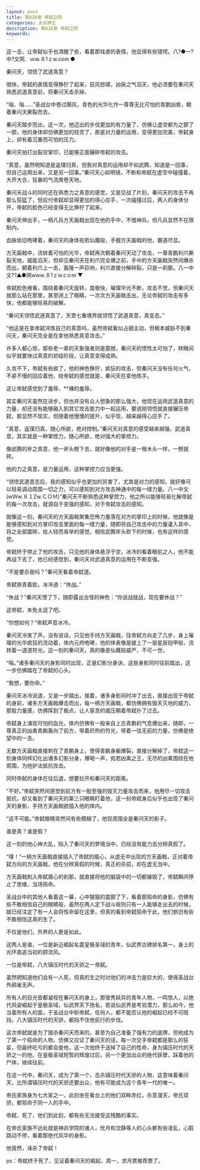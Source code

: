 ```yaml
---
layout: post
title: 第626章 帝弑之陨
categories: 太古神王
description: 第626章 帝弑之陨
keywords:
---
```


这一击，让帝弑似乎也清醒了些，看着那戏虐的表情，他显得有些错愕。八?●一?中?文网．ｗw.８1ｚw.com ●

秦问天，领悟了武道真意？

很快，帝弑的表情变得狰狞了起来，狂风怒啸，凶戾之气滔天，他必须要在秦问天熟悉武道真意前，将秦问天击杀掉。

“嗡、嗡……”圣战台中卷过飓风，青色的光华化作一尊尊无比可怕的青鹏凶兽，朝着秦问天撕裂而去。

秦问天踏步而出，这一次，他迈出的步伐更加的有力量了，仿佛让虚空都为之颤了一颤，他的身体却仿佛更加的轻灵了，那是对力量的运用，变得更加完美，帝弑身上，却有着沉重而可怕的压力。

秦问天拍打出裂空掌印，已能够正面辗碎帝弑的攻击。

“真意，虽然明知道是返璞归真，但我对真意的运用却不如武腾，知道是一回事，但自己运用出来，又是另一回事。”秦问天心如明镜，不断和帝弑在虚空中碰撞着，大开大合，狂暴的气流席卷天地。

秦问天战斗的同时还在熟悉力之真意的感觉，又是交战了片刻，秦问天的攻击不再那么狂猛了，但应付帝弑却显得更加的得心应手，一次碰撞过后，两人的身体分开，帝弑的脸色已经变得无比狰狞了起来。

秦问天伸出手，一柄凡兵方天画戟出现在他的手中，不借神兵，但凡兵显然不在限制内。

血脉依旧咆哮着，秦问天的身体宛若仙魔般，手握方天画戟的他，霸道尽显。

方天画戟中，流转着可怕的光华，帝弑再次朝着秦问天动了攻击，一尊青鹏利爪撕裂天地，威能滔天，但却见秦问天在利爪完全爆之前，手中的方天画戟突然间爆杀而出，朝着利爪上一击，轰隆一声巨响，利爪直接分解碎裂，只是一刹那。八一中文??▲●网www.８1ｚw.cｏm ▼

帝弑脸色难看，围绕着秦问天旋转，度极快，璀璨华光不断，攻击不觉，但秦问天就那么站在那里，甚至闭上了眼睛，一次次方天画戟击出，无论帝弑的攻击有多快，他都能够轻易的破解。

“秦问天领悟武道真意了，天罡七重境界就领悟了武道真意，真变态。”

“他这是在拿帝弑淬炼自己的真意吗，虽然帝弑看似占据主动，但根本威胁不到秦问天，秦问天完全是在拿他熟悉真意攻击。”

许多人都心惊，那些老一辈的天象强者则是震撼，秦问天的悟性太可怕了，转眼间似乎就要快过真意的初级阶段，让真意变得成熟。

久攻不下，帝弑有些疯了，他的神色狰狞，疯狂的攻击，但秦问天没有任何火气，不紧不慢的回应着他，给帝弑的感觉就是，秦问天在拿他练手。

这让帝弑感觉到了羞辱，**裸的羞辱。

其实秦问天虽然在进步，但也并没有众人想象的那么强大，他现在运用武道真意的力量，却还没有能够融入到其它攻击能力中一起运用，要说刚领悟就直接辗压帝弑，那显然不现实，但随着他慢慢的提升，似乎现，越来越得心应手了。

“真意，返璞归真、随心所欲，绝对控制。”秦问天对真意的感受越来越强，武道真意，其实就是一种掌控力，随心所欲，绝对强大的掌控力。

像武腾的斧之真意，他一斧头劈下去，就好像他的对手是一根木头一样，一劈就碎。

他的力之真意，是力量运用，这种掌控力应当更强。

“领悟武道意志后，我的感知似乎也更加的厉害了，尤其是对力的感知，就好像可以轻易调动周围一切之力，可以感知到对方攻击神通中的每一缕力量。八一中文(wＷw.８１Zw.ＣＯＭ)”秦问天不断熟悉这种掌控力，他之所以能够轻易化解帝弑的每一次攻击，就源自于变强的感知，对于帝弑攻击的感知。

就像这一刻，秦问天的方天画戟聚集恐怖力量落在对方的掌印上的时候，他就像是能够感知到对方掌印攻击里面的每一缕力量，随即将自己攻击中的力量灌入其中，将之全部震碎，给人轻而易举的感觉，相信武腾斧头砍下的时候，也有这样的感觉。

帝弑终于停止了他的攻击，只见他的身体悬浮于空，冰冷的看着眼前之人，他不能再战下去了，他已经感觉到，秦问天对武道真意的运用在不断变强。

“不是要杀我吗？”秦问天看着帝弑道。

帝弑铁青着脸，冰冷道：“休战。”

“休战？”秦问天愣了下，随即露出古怪的神色：“你说战就战，现在要休战？”

这帝弑，未免太逗了吧。

“你想如何？”帝弑声音冰冷。

秦问天冷笑了声，没有说话，只见他手持方天画戟，往帝弑方向走了几步，身上璀璨的光华疯狂的流动着，体内元府咆哮，他的体表像是披上了一层星辰铠甲般，流转着一道道符光，这一刻的秦问天，真的像是仙魔般威严，不可一世。

“嗡。”诸多秦问天的身影同时出现，正是幻影分身诀，这些身影同时往前踏出，这一步仿佛踏在了帝弑的心头。

“我想，要你命。”

秦问天冰冷说道，又是一步踏出，接着，诸多身影同时冲了出去，直接出现于帝弑的身前，诸多方天画戟爆击而出，每一柄方天画戟，都仿佛拥有毁天灭地的威力，那股力量感，仿佛挥到了极点，让人窒息的威压朝着帝弑扑了过去。

帝弑身上涌现可怕的血光，体内仿佛有一股来自上古青鹏的气息爆出来，随即，一尊真正的凶禽青鹏轰向了前方，带着炽热的符光，带着一往无前的力量，仿佛是绝望中的一击。

无数方天画戟直接刺在了青鹏身上，使得青鹏身躯爆裂，直接分解掉了，帝弑这一刻身体同样幻化出诸多幻影分身，爆喝一声，宛若凶禽之王，无尽的凶禽围绕在他周围，为他护法抵抗攻击。

同时帝弑的身体在往后退，想要拉开和秦问天的距离。

“不好。”帝弑突然间感觉到前方有一股至强的毁灭力量攻击而来，他用尽一切攻击抵抗，却又看到了秦问天的第三只眼睛盯着他，这一刻帝弑身后似乎也出现了秦问天的身影，手持方天画戟欲插入他的体内。

“这不可能。”帝弑眼睛突然间有些模糊了，他现周围全是秦问天的影子。

谁是真？谁是假？

这一刻的他心神大乱，陷入了秦问天的梦境当中，已经没有能力去分辨真假了。

“噗！”一柄方天画戟直接插入了帝弑的眉心，从虚无中出现的方天画戟，正对着帝弑方向的方天画戟，他在分辨真假的时候，真正的杀招，却在虚无当中。

方天画戟刺入帝弑眉心的刹那，就直接将他的脑袋中的一切都摧毁了，帝弑瞬间停止了思维，当场殒命。

圣战台中的其他人看着这一幕，心中狠狠的震颤了下，看着那殒命的身影，仿佛有些不敢相信自己的眼睛般，虽然在两人定下战斗规则只有一人能够走出去的时候，就已经注定了有一人会将性命留在这里，但真的看到帝弑殒命于此，他们依旧有些不敢相信这真的生了。

不仅是他们，外界的人更是如此。

这两人是谁，一位是新近崛起名震皇极圣域的青年，仙武界古碑排名第一，身上的光环直追当初的顾流风。

一位是帝弑，八大镇压时代的天骄之一帝弑。

虽然明知道他们会有一人死，但真的生之时对他们的冲击力是巨大的，使得圣战台外鸦雀无声。

所有人的目光皆都凝视在秦问天的身上，那俊秀妖异的青年人物，一鸣惊人，以绝代风姿崛起于皇极圣域，仙武界天下扬名，若说仙武界是考验潜力，那么如今，他当着所有人的面，于圣战台中斩帝弑，任何人，都不能否认他的崛起已经不可阻挡，八大镇压时代的天骄，都挡不住他前行的步伐。

这次帝弑就是为了猎杀秦问天而来的，甚至为自己准备了强有力的底牌，但他成为了第一个殒命的人物，仿佛又应证了秦问天的话，每一次交手帝弑都是那么的狂妄，但最终吃亏的都会是他，这一次他终于送掉了自己的性命，身为镇压时代的天骄之一的他，在皇极圣域短暂的辉煌过后，另一个更加出众的绝代妖孽，踩着他的尸体，继续往前。

在这一代中，秦问天，成为了第一个，击杀镇压时代天骄的人物，这意味着秦问天，比所谓镇压时代的天骄还要出众，他有可能成为这个青年一代的唯一。

帝氏家族身为七大家之一，此刻坐在看台上的他们双眸赤红，杀意漫天，帝氏双骄，都殒命于同一人的手中。

帝弑，死了，他们到此刻，都有些无法接受这残酷的事实。

在帝氏家族不远处就是神兵学院的诸人，忧月和沈静等人的心头都有些凌乱，心脏跳动不停，看着那绝代风华的身影。

他竟然，诛杀了帝弑！

ps：帝弑终于死了，见证着秦问天的崛起，周一，求月票推荐票了。
